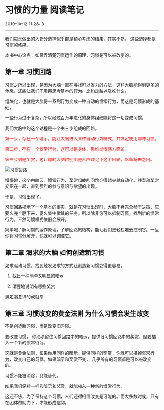 # 习惯的力量 阅读笔记

2019-10-12 11:28:13

---

我们每天做出的大部分选择似乎都是精心考虑的结果，其实不然。
这些选择都是习惯的结果。

本书中心论点：如果弄清楚习惯运作的原理，习惯是可以被改变的。

## 第一章 习惯回路

习惯之所以出现，是因为大脑一直在寻找可以省力的方法，这样大脑能得到更多的休息，还能让我们不用再思考基本的行为，比如走路以及吃什么。

组块化，也就是大脑将一系列行为变成一种自动的惯常行为，而这是习惯形成的基础。

一些行为过于复杂，所以经过百万年进化的身体组织能将这一切变成习惯。

我们大脑中的这个过程是一个由三步组成的回路。

<font color='red'>第一步，存在一个暗示，能让大脑进入某种自动行为模式，并决定使用哪种习惯。</font>

<font color='red'>第二步，存在一个惯常行为，这可以是身体、思维或情感方面的。</font>

<font color='red'>第三步则是奖赏，这让你的大脑辨别出是否应该记下这个回路，以备将来之用。</font>

![习惯回路](https://i.imgur.com/YEkkJP0.png)

慢慢地，这个由暗示、惯常行为、奖赏组成的回路变得越来越自动化。线索和奖赏交织在一起，直到强烈的参与意识与欲望的出现。

于是，习惯出现了。

习惯回路揭示了一个基本的事实，就是在习惯出现时，大脑不再完全参于决策，它要么完全静下来，要么集中做其的任务。所以除非你可以抵制习惯，找到新的惯常行为，不然习惯模式依旧会展开。

简单地了解习惯的运作原理，了解回路的结构，能让我们更轻松地去控制它。一旦你将习惯分解开，你就可以调控它。

## 第二章 渴求的大脑 如何创造新习惯

渴求驱动习惯，找到触发渴求的方式让创造新习惯变得更容易。

1. 找出一种简单又明显的暗示

2. 清楚地说明有哪些奖赏

满足潜意识的成就感

## 第三章 习惯改变的黄金法则 为什么习惯会发生改变

不是创造新习惯，而是改变旧习惯。

要改变习惯， 你必须留住习惯回路中的暗示，提供旧习惯回路中的奖赏，但要插入一个新的惯常行为。

这就是黄金法则，如果你用同样的暗示，提供同样的奖赏，你就可以换掉惯常行为，改变自己的习惯。如果暗示和奖赏不变，
几乎所有的习惯都是可以被改变的。

习惯不能被消除，只能替代。

如果我们保持一样的暗示和奖赏，就能植入一种新的惯常行为。

这还不够，为了保持这个习惯，人们还得相信改变是可能的。而大多数时候，只有在团体的助力下，才能形成信仰。
